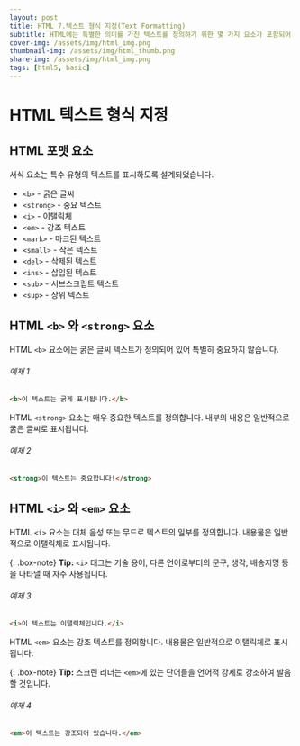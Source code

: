 ```yaml
---
layout: post
title: HTML 7.텍스트 형식 지정(Text Formatting)
subtitle: HTML에는 특별한 의미를 가진 텍스트를 정의하기 위한 몇 가지 요소가 포함되어 있습니다.
cover-img: /assets/img/html_img.png
thumbnail-img: /assets/img/html_thumb.png
share-img: /assets/img/html_img.png
tags: [html5, basic]
---
```


# HTML 텍스트 형식 지정

## HTML 포맷 요소

서식 요소는 특수 유형의 텍스트를 표시하도록 설계되었습니다.

+ ```<b>``` - 굵은 글씨
+ ```<strong>``` - 중요 텍스트
+ ```<i>``` - 이탤릭체
+ ```<em>``` - 강조 텍스트
+ ```<mark>``` - 마크된 텍스트
+ ```<small>``` - 작은 텍스트
+ ```<del>``` - 삭제된 텍스트
+ ```<ins>``` - 삽입된 텍스트
+ ```<sub>``` - 서브스크립트 텍스트
+ ```<sup>``` - 상위 텍스트

## HTML ```<b>```  와 ```<strong>``` 요소

HTML ```<b>``` 요소에는 굵은 글씨 텍스트가 정의되어 있어 특별히 중요하지 않습니다.

###### 예제 1

```html
<b>이 텍스트는 굵게 표시됩니다.</b>
```

HTML ```<strong>``` 요소는 매우 중요한 텍스트를 정의합니다. 내부의 내용은 일반적으로 굵은 글씨로 표시됩니다.

###### 예제 2

```html
<strong>이 텍스트는 중요합니다!</strong>
```

## HTML ```<i>``` 와 ```<em>``` 요소

HTML ```<i>``` 요소는 대체 음성 또는 무드로 텍스트의 일부를 정의합니다. 내용물은 일반적으로 이탤릭체로 표시됩니다.

{: .box-note}
**Tip:** ```<i>``` 태그는 기술 용어, 다른 언어로부터의 문구, 생각, 배송지명 등을 나타낼 때 자주 사용됩니다.

###### 예제 3

```html
<i>이 텍스트는 이탤릭체입니다.</i>
```

HTML ```<em>``` 요소는 강조 텍스트를 정의합니다. 내용물은 일반적으로 이탤릭체로 표시됩니다.

{: .box-note}
**Tip:** 스크린 리더는 ```<em>```에 있는 단어들을 언어적 강세로 강조하여 발음할 것입니다.

###### 예제 4

```html
<em>이 텍스트는 강조되어 있습니다.</em>
```

